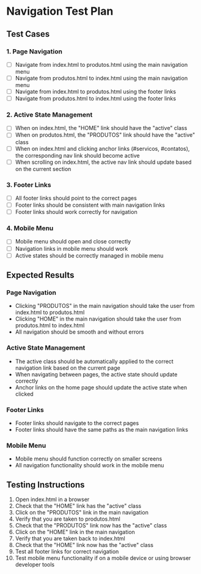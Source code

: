 # Navigation Test Plan

## Test Cases

### 1. Page Navigation
- [ ] Navigate from index.html to produtos.html using the main navigation menu
- [ ] Navigate from produtos.html to index.html using the main navigation menu
- [ ] Navigate from index.html to produtos.html using the footer links
- [ ] Navigate from produtos.html to index.html using the footer links

### 2. Active State Management
- [ ] When on index.html, the "HOME" link should have the "active" class
- [ ] When on produtos.html, the "PRODUTOS" link should have the "active" class
- [ ] When on index.html and clicking anchor links (#servicos, #contatos), the corresponding nav link should become active
- [ ] When scrolling on index.html, the active nav link should update based on the current section

### 3. Footer Links
- [ ] All footer links should point to the correct pages
- [ ] Footer links should be consistent with main navigation links
- [ ] Footer links should work correctly for navigation

### 4. Mobile Menu
- [ ] Mobile menu should open and close correctly
- [ ] Navigation links in mobile menu should work
- [ ] Active states should be correctly managed in mobile menu

## Expected Results

### Page Navigation
- Clicking "PRODUTOS" in the main navigation should take the user from index.html to produtos.html
- Clicking "HOME" in the main navigation should take the user from produtos.html to index.html
- All navigation should be smooth and without errors

### Active State Management
- The active class should be automatically applied to the correct navigation link based on the current page
- When navigating between pages, the active state should update correctly
- Anchor links on the home page should update the active state when clicked

### Footer Links
- Footer links should navigate to the correct pages
- Footer links should have the same paths as the main navigation links

### Mobile Menu
- Mobile menu should function correctly on smaller screens
- All navigation functionality should work in the mobile menu

## Testing Instructions

1. Open index.html in a browser
2. Check that the "HOME" link has the "active" class
3. Click on the "PRODUTOS" link in the main navigation
4. Verify that you are taken to produtos.html
5. Check that the "PRODUTOS" link now has the "active" class
6. Click on the "HOME" link in the main navigation
7. Verify that you are taken back to index.html
8. Check that the "HOME" link now has the "active" class
9. Test all footer links for correct navigation
10. Test mobile menu functionality if on a mobile device or using browser developer tools